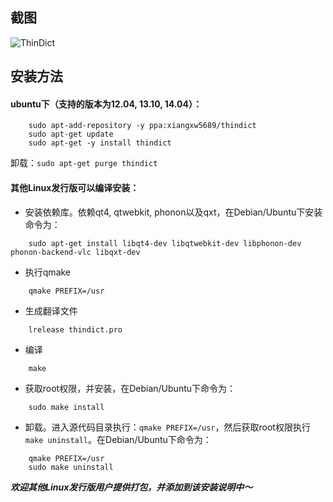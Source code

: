 ## 截图
![ThinDict](http://ubuntuone.com/6kIBTINvbaHqFbzzXjnGEM)

## 安装方法
#### ubuntu下（支持的版本为12.04, 13.10, 14.04）：

```
    sudo apt-add-repository -y ppa:xiangxw5689/thindict
    sudo apt-get update
    sudo apt-get -y install thindict
```

卸载：`sudo apt-get purge thindict`

#### 其他Linux发行版可以编译安装：

* 安装依赖库。依赖qt4, qtwebkit, phonon以及qxt，在Debian/Ubuntu下安装命令为：

```
    sudo apt-get install libqt4-dev libqtwebkit-dev libphonon-dev phonon-backend-vlc libqxt-dev
```
    
* 执行qmake

```
    qmake PREFIX=/usr
```
    
* 生成翻译文件

```
    lrelease thindict.pro
```
	
* 编译

```
    make
```
    
* 获取root权限，并安装，在Debian/Ubuntu下命令为：

```
    sudo make install
```

* 卸载。进入源代码目录执行：`qmake PREFIX=/usr`，然后获取root权限执行`make uninstall`。在Debian/Ubuntu下命令为：

```
    qmake PREFIX=/usr
    sudo make uninstall
```

_**欢迎其他Linux发行版用户提供打包，并添加到该安装说明中～**_
